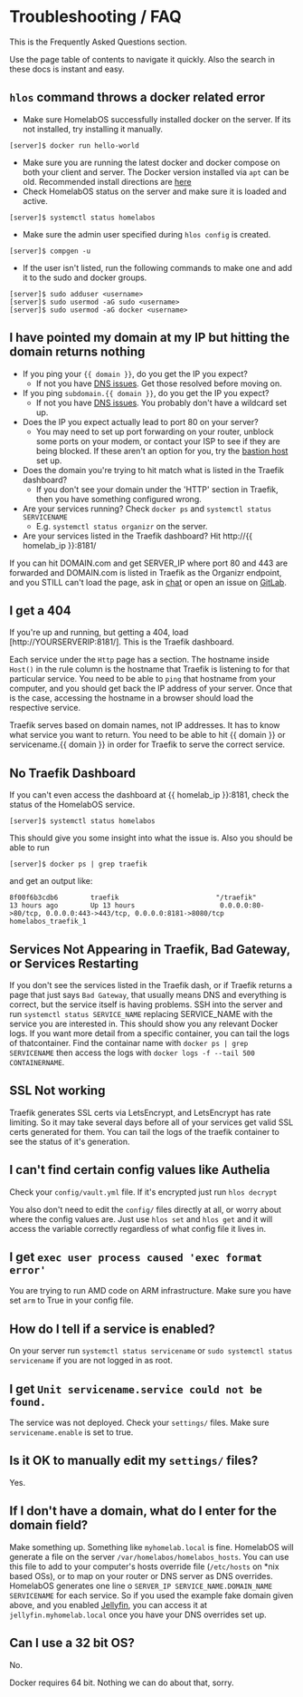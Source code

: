 # Troubleshooting / FAQ

This is the Frequently Asked Questions section.

Use the page table of contents to navigate it quickly. Also the search in these docs is instant and easy.

## `hlos` command throws a docker related error

* Make sure HomelabOS successfully installed docker on the server. If its not installed, try installing it manually.
```
[server]$ docker run hello-world
```
* Make sure you are running the latest docker and docker compose on both your client and server. The Docker version installed via `apt` can be old. Recommended install directions are [here](https://docs.docker.com/install/linux/docker-ce/ubuntu/)
* Check HomelabOS status on the server and make sure it is loaded and active.
```
[server]$ systemctl status homelabos
```
* Make sure the admin user specified during `hlos config` is created.
```
[server]$ compgen -u
```
* If the user isn't listed, run the following commands to make one and add it to the sudo and docker groups.
```
[server]$ sudo adduser <username>
[server]$ sudo usermod -aG sudo <username>
[server]$ sudo usermod -aG docker <username>
```

## I have pointed my domain at my IP but hitting the domain returns nothing

* If you ping your `{{ domain }}`, do you get the IP you expect?
    * If not you have [DNS issues](/docs/setup/installation/#dns-settings). Get those resolved before moving on.
* If you ping `subdomain.{{ domain }}`, do you get the IP you expect?
    * If not you have [DNS issues](/docs/setup/installation/#dns-settings). You probably don't have a wildcard set up.
* Does the IP you expect actually lead to port 80 on your server?
    * You may need to set up port forwarding on your router, unblock some ports on your modem, or contact your ISP to see if they are being blocked. If these aren't an option for you, try the [bastion host](/setup/bastion) set up.
* Does the domain you're trying to hit match what is listed in the Traefik dashboard?
    * If you don't see your domain under the 'HTTP' section in Traefik, then you have something configured wrong.
* Are your services running? Check `docker ps` and `systemctl status SERVICENAME`
    * E.g. `systemctl status organizr` on the server.
* Are your services listed in the Traefik dashboard? Hit http://{{ homelab_ip }}:8181/

If you can hit DOMAIN.com and get SERVER_IP where port 80 and 443 are forwarded and DOMAIN.com is listed in Traefik as the Organizr endpoint, and you STILL can't load the page, ask in [chat](https://homelabos.zulipchat.com/) or open an issue on [GitLab](https://gitlab.com/NickBusey/HomelabOS/-/issues).

## I get a 404

If you're up and running, but getting a 404, load [http://YOURSERVERIP:8181/]. This is the Traefik dashboard.

Each service under the `Http` page has a section. The hostname inside `Host()` in the rule column is the hostname that Traefik is listening to for that particular service. You need to be able to `ping` that hostname from your computer, and you should get back the IP address of your server. Once that is the case, accessing the hostname in a browser should load the respective service.

Traefik serves based on domain names, not IP addresses. It has to know what service you want to return. You need to be able to hit {{ domain }} or servicename.{{ domain }} in order for Traefik to serve the correct service.

## No Traefik Dashboard

If you can't even access the dashboard at {{ homelab_ip }}:8181, check the status of the HomelabOS service.
```
[server]$ systemctl status homelabos
```
This should give you some insight into what the issue is. Also you should be able to run
```
[server]$ docker ps | grep traefik
```
and get an output like:
```
8f00f6b3cdb6        traefik                        "/traefik"               13 hours ago        Up 13 hours                     0.0.0.0:80->80/tcp, 0.0.0.0:443->443/tcp, 0.0.0.0:8181->8080/tcp           homelabos_traefik_1
```

## Services Not Appearing in Traefik, Bad Gateway, or Services Restarting

If you don't see the services listed in the Traefik dash, or if Traefik returns a page that just says `Bad Gateway`, that usually means DNS and everything is correct, but the service itself is having problems. SSH into the server and run `systemctl status SERVICE_NAME` replacing SERVICE_NAME with the service you are interested in. This should show you any relevant Docker logs. If you want more detail from a specific container, you can tail the logs of thatcontainer. Find the containar name with `docker ps | grep SERVICENAME` then access the logs with `docker logs -f --tail 500 CONTAINERNAME`.

## SSL Not working

Traefik generates SSL certs via LetsEncrypt, and LetsEncrypt has rate limiting. So it may take several days before all of your services get valid SSL certs generated for them. You can tail the logs of the traefik container to see the status of it's generation.

## I can't find certain config values like Authelia

Check your `config/vault.yml` file. If it's encrypted just run `hlos decrypt`

You also don't need to edit the `config/` files directly at all, or worry about where the config values are. Just use `hlos set` and `hlos get` and it will access the variable correctly regardless of what config file it lives in.

## I get `exec user process caused 'exec format error'`

You are trying to run AMD code on ARM infrastructure. Make sure you have set `arm` to True in your config file.

## How do I tell if a service is enabled?

On your server run `systemctl status servicename` or `sudo systemctl status servicename` if you are not logged in as root.

## I get `Unit servicename.service could not be found.`

The service was not deployed. Check your `settings/` files. Make sure `servicename.enable` is set to true.

## Is it OK to manually edit my `settings/` files?

Yes.

## If I don't have a domain, what do I enter for the domain field?

Make something up. Something like `myhomelab.local` is fine. HomelabOS will generate a file on the server `/var/homelabos/homelabos_hosts`. You can use this file to add to your computer's hosts override file (`/etc/hosts` on *nix based OSs), or to map on your router or DNS server as DNS overrides. HomelabOS generates one line o `SERVER_IP SERVICE_NAME.DOMAIN_NAME SERVICENAME` for each service. So if you used the example fake domain given above, and you enabled [Jellyfin](../software/jellyfin.md), you can access it at `jellyfin.myhomelab.local` once you have your DNS overrides set up.

## Can I use a 32 bit OS?

No.

Docker requires 64 bit. Nothing we can do about that, sorry.
